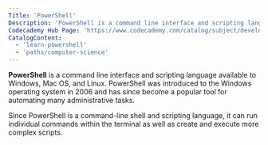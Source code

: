 ```yaml
---
Title: 'PowerShell'
Description: 'PowerShell is a command line interface and scripting language available to Windows, Mac OS, and Linux.'
Codecademy Hub Page: 'https://www.codecademy.com/catalog/subject/developer-tools'
CatalogContent:
  - 'learn-powershell'
  - 'paths/computer-science'
---
```


**PowerShell** is a command line interface and scripting language available to Windows, Mac OS, and Linux. PowerShell was introduced to the Windows operating system in 2006 and has since become a popular tool for automating many administrative tasks.

Since PowerShell is a command-line shell and scripting language, it can run individual commands within the terminal as well as create and execute more complex scripts.
